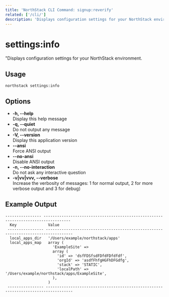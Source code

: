 ```yaml
---
title: 'NorthStack CLI Command: signup:reverify'
related: ['/cli/']
description: 'Displays configuration settings for your NorthStack environment.'
---
```


# settings:info

"Displays configuration settings for your NorthStack environment.

## Usage

`northstack settings:info`

## Options

-   **-h, --help**  
    Display this help message
-   **-q, --quiet**  
    Do not output any message
-   **-V, --version**  
    Display this application version
-   **--ansi**  
    Force ANSI output
-   **--no-ansi**  
    Disable ANSI output
-   **-n, --no-interaction**  
    Do not ask any interactive question
-   **-v|vv|vvv, --verbose**  
    Increase the verbosity of messages: 1 for normal output, 2 for more verbose output and 3 for debug)

## Example Output

```
---------------- ----------------------------------------------------------------------------------
  Key              Value
 ---------------- ----------------------------------------------------------------------------------
  local_apps_dir   '/Users/example/northstack/apps'
  local_apps_map   array (
                     'ExampleSite' =>
                     array (
                       'id' => 'dsfFDSfsdFDfdFDfdfdf',
                       'orgId' => 'asdfFhfgHGFhDFGdfg',
                       'stack' => 'STATIC',
                       'localPath' => '/Users/example/northstack/apps/ExampleSite',
                     ),
                   )
 ---------------- ----------------------------------------------------------------------------------
```
